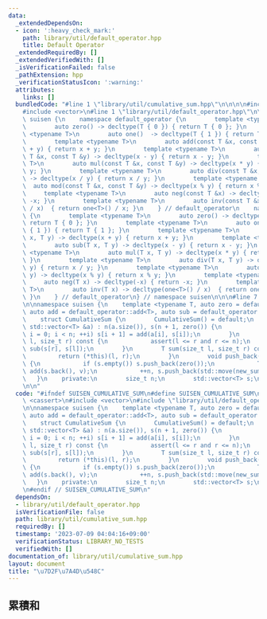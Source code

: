 ```yaml
---
data:
  _extendedDependsOn:
  - icon: ':heavy_check_mark:'
    path: library/util/default_operator.hpp
    title: Default Operator
  _extendedRequiredBy: []
  _extendedVerifiedWith: []
  _isVerificationFailed: false
  _pathExtension: hpp
  _verificationStatusIcon: ':warning:'
  attributes:
    links: []
  bundledCode: "#line 1 \"library/util/cumulative_sum.hpp\"\n\n\n\n#include <cassert>\n\
    #include <vector>\n#line 1 \"library/util/default_operator.hpp\"\n\n\n\nnamespace\
    \ suisen {\n    namespace default_operator {\n        template <typename T>\n\
    \        auto zero() -> decltype(T { 0 }) { return T { 0 }; }\n        template\
    \ <typename T>\n        auto one()  -> decltype(T { 1 }) { return T { 1 }; }\n\
    \        template <typename T>\n        auto add(const T &x, const T &y) -> decltype(x\
    \ + y) { return x + y; }\n        template <typename T>\n        auto sub(const\
    \ T &x, const T &y) -> decltype(x - y) { return x - y; }\n        template <typename\
    \ T>\n        auto mul(const T &x, const T &y) -> decltype(x * y) { return x *\
    \ y; }\n        template <typename T>\n        auto div(const T &x, const T &y)\
    \ -> decltype(x / y) { return x / y; }\n        template <typename T>\n      \
    \  auto mod(const T &x, const T &y) -> decltype(x % y) { return x % y; }\n   \
    \     template <typename T>\n        auto neg(const T &x) -> decltype(-x) { return\
    \ -x; }\n        template <typename T>\n        auto inv(const T &x) -> decltype(one<T>()\
    \ / x)  { return one<T>() / x; }\n    } // default_operator\n    namespace default_operator_noref\
    \ {\n        template <typename T>\n        auto zero() -> decltype(T { 0 }) {\
    \ return T { 0 }; }\n        template <typename T>\n        auto one()  -> decltype(T\
    \ { 1 }) { return T { 1 }; }\n        template <typename T>\n        auto add(T\
    \ x, T y) -> decltype(x + y) { return x + y; }\n        template <typename T>\n\
    \        auto sub(T x, T y) -> decltype(x - y) { return x - y; }\n        template\
    \ <typename T>\n        auto mul(T x, T y) -> decltype(x * y) { return x * y;\
    \ }\n        template <typename T>\n        auto div(T x, T y) -> decltype(x /\
    \ y) { return x / y; }\n        template <typename T>\n        auto mod(T x, T\
    \ y) -> decltype(x % y) { return x % y; }\n        template <typename T>\n   \
    \     auto neg(T x) -> decltype(-x) { return -x; }\n        template <typename\
    \ T>\n        auto inv(T x) -> decltype(one<T>() / x)  { return one<T>() / x;\
    \ }\n    } // default_operator\n} // namespace suisen\n\n\n#line 7 \"library/util/cumulative_sum.hpp\"\
    \n\nnamespace suisen {\n    template <typename T, auto zero = default_operator::zero<T>,\
    \ auto add = default_operator::add<T>, auto sub = default_operator::sub<T>>\n\
    \    struct CumulativeSum {\n        CumulativeSum() = default;\n        CumulativeSum(const\
    \ std::vector<T> &a) : n(a.size()), s(n + 1, zero()) {\n            for (size_t\
    \ i = 0; i < n; ++i) s[i + 1] = add(a[i], s[i]);\n        }\n        T operator()(size_t\
    \ l, size_t r) const {\n            assert(l <= r and r <= n);\n            return\
    \ sub(s[r], s[l]);\n        }\n        T sum(size_t l, size_t r) const {\n   \
    \         return (*this)(l, r);\n        }\n        void push_back(const T& v)\
    \ {\n            if (s.empty()) s.push_back(zero());\n            T new_sum =\
    \ add(s.back(), v);\n            ++n, s.push_back(std::move(new_sum));\n     \
    \   }\n    private:\n        size_t n;\n        std::vector<T> s;\n    };\n}\n\
    \n\n"
  code: "#ifndef SUISEN_CUMULATIVE_SUM\n#define SUISEN_CUMULATIVE_SUM\n\n#include\
    \ <cassert>\n#include <vector>\n#include \"library/util/default_operator.hpp\"\
    \n\nnamespace suisen {\n    template <typename T, auto zero = default_operator::zero<T>,\
    \ auto add = default_operator::add<T>, auto sub = default_operator::sub<T>>\n\
    \    struct CumulativeSum {\n        CumulativeSum() = default;\n        CumulativeSum(const\
    \ std::vector<T> &a) : n(a.size()), s(n + 1, zero()) {\n            for (size_t\
    \ i = 0; i < n; ++i) s[i + 1] = add(a[i], s[i]);\n        }\n        T operator()(size_t\
    \ l, size_t r) const {\n            assert(l <= r and r <= n);\n            return\
    \ sub(s[r], s[l]);\n        }\n        T sum(size_t l, size_t r) const {\n   \
    \         return (*this)(l, r);\n        }\n        void push_back(const T& v)\
    \ {\n            if (s.empty()) s.push_back(zero());\n            T new_sum =\
    \ add(s.back(), v);\n            ++n, s.push_back(std::move(new_sum));\n     \
    \   }\n    private:\n        size_t n;\n        std::vector<T> s;\n    };\n}\n\
    \n#endif // SUISEN_CUMULATIVE_SUM\n"
  dependsOn:
  - library/util/default_operator.hpp
  isVerificationFile: false
  path: library/util/cumulative_sum.hpp
  requiredBy: []
  timestamp: '2023-07-09 04:04:16+09:00'
  verificationStatus: LIBRARY_NO_TESTS
  verifiedWith: []
documentation_of: library/util/cumulative_sum.hpp
layout: document
title: "\u7D2F\u7A4D\u548C"
---
```

## 累積和